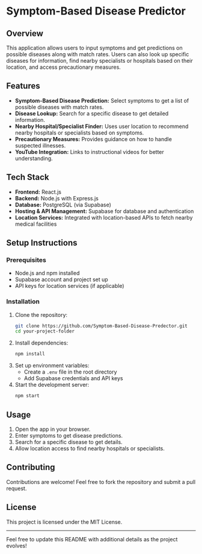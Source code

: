# Symptom-Based Disease Predictor

## Overview
This application allows users to input symptoms and get predictions on possible diseases along with match rates. Users can also look up specific diseases for information, find nearby specialists or hospitals based on their location, and access precautionary measures.

## Features
- **Symptom-Based Disease Prediction:** Select symptoms to get a list of possible diseases with match rates.
- **Disease Lookup:** Search for a specific disease to get detailed information.
- **Nearby Hospital/Specialist Finder:** Uses user location to recommend nearby hospitals or specialists based on symptoms.
- **Precautionary Measures:** Provides guidance on how to handle suspected illnesses.
- **YouTube Integration:** Links to instructional videos for better understanding.

## Tech Stack
- **Frontend:** React.js
- **Backend:** Node.js with Express.js
- **Database:** PostgreSQL (via Supabase)
- **Hosting & API Management:** Supabase for database and authentication
- **Location Services:** Integrated with location-based APIs to fetch nearby medical facilities

## Setup Instructions
### Prerequisites
- Node.js and npm installed
- Supabase account and project set up
- API keys for location services (if applicable)

### Installation
1. Clone the repository:
   ```sh
   git clone https://github.com/Symptom-Based-Disease-Predector.git
   cd your-project-folder
   ```
2. Install dependencies:
   ```sh
   npm install
   ```
3. Set up environment variables:
   - Create a `.env` file in the root directory
   - Add Supabase credentials and API keys
4. Start the development server:
   ```sh
   npm start
   ```

## Usage
1. Open the app in your browser.
2. Enter symptoms to get disease predictions.
3. Search for a specific disease to get details.
4. Allow location access to find nearby hospitals or specialists.

## Contributing
Contributions are welcome! Feel free to fork the repository and submit a pull request.

## License
This project is licensed under the MIT License.

---
Feel free to update this README with additional details as the project evolves!

